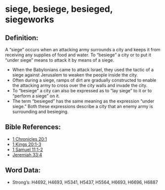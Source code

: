 # siege, besiege, besieged, siegeworks

## Definition:

A “siege” occurs when an attacking army surrounds a city and keeps it from receiving any supplies of food and water. To “besiege” a city or to put it “under siege” means to attack it by means of a siege.

* When the Babylonians came to attack Israel, they used the tactic of a siege against Jerusalem to weaken the people inside the city.
* Often during a siege, ramps of dirt are gradually constructed to enable the attacking army to cross over the city walls and invade the city.
* To “besiege” a city can also be expressed as to “lay siege” to it or to “perform a siege” on it.
* The term “besieged” has the same meaning as the expression “under siege.” Both these expressions describe a city that an enemy army is surrounding and besieging.

## Bible References:

* [1 Chronicles 20:1](rc://en/tn/help/1ch/20/1)
* [1 Kings 20:1-3](rc://en/tn/help/1ki/20/01)
* [1 Samuel 11:1-2](rc://en/tn/help/1sa/11/01)
* [Jeremiah 33:4](rc://en/tn/help/jer/33/04)

## Word Data:

* Strong’s: H4692, H4693, H5341, H5437, H5564, H6693, H6696, H6887
